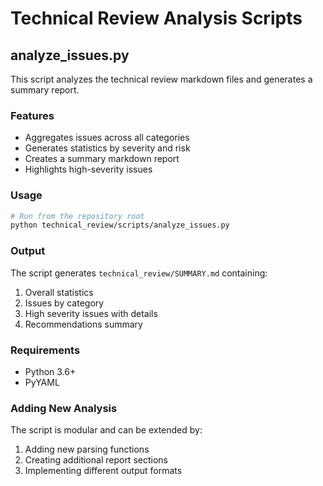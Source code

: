 # Technical Review Analysis Scripts

## analyze_issues.py

This script analyzes the technical review markdown files and generates a summary report.

### Features

- Aggregates issues across all categories
- Generates statistics by severity and risk
- Creates a summary markdown report
- Highlights high-severity issues

### Usage

```bash
# Run from the repository root
python technical_review/scripts/analyze_issues.py
```

### Output

The script generates `technical_review/SUMMARY.md` containing:

1. Overall statistics
2. Issues by category
3. High severity issues with details
4. Recommendations summary

### Requirements

- Python 3.6+
- PyYAML

### Adding New Analysis

The script is modular and can be extended by:

1. Adding new parsing functions
2. Creating additional report sections
3. Implementing different output formats